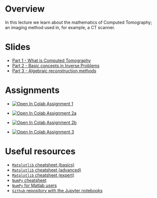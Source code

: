 # Overview

In this lecture we learn about the mathematics of Computed Tomography; an imaging method used in, for example, a CT scanner.

# Slides

* [Part 1 - What is Computed Tomography](https://tristanvanleeuwen.github.io/UUSummerschool24_Xray/lecture1.html#/)
* [Part 2 - Basic concepts in Inverse Problems](https://tristanvanleeuwen.github.io/UUSummerschool24_Xray/lecture2.html#/)
* [Part 3 - Algebraic reconstruction methods](https://tristanvanleeuwen.github.io/UUSummerschool24_Xray/lecture3.html#/)


# Assignments

* [![Open In Colab](https://colab.research.google.com/assets/colab-badge.svg) Assignment 1](https://colab.research.google.com/github/TristanvanLeeuwen/UUSummerschool24_Xray/blob/main/assignments/assignment1.ipynb)

* [![Open In Colab](https://colab.research.google.com/assets/colab-badge.svg)  Assignment 2a](https://colab.research.google.com/github/TristanvanLeeuwen/UUSummerschool24_Xray/blob/main/assignments/assignment2a.ipynb)

* [![Open In Colab](https://colab.research.google.com/assets/colab-badge.svg)  Assignment 2b](https://colab.research.google.com/github/TristanvanLeeuwen/UUSummerschool24_Xray/blob/main/assignments/assignment2b.ipynb)

* [![Open In Colab](https://colab.research.google.com/assets/colab-badge.svg)  Assignment 3](https://colab.research.google.com/github/TristanvanLeeuwen/UUSummerschool24_Xray/blob/main/assignments/assignment3.ipynb)


# Useful resources

* [`Matplotlib` cheatsheet (basics)](https://camo.githubusercontent.com/b1b8838502a81077591ccadbf45dc45f2207637b41245e557198b680b0a2e662/68747470733a2f2f6d6174706c6f746c69622e6f72672f63686561747368656574732f68616e646f75742d626567696e6e65722e706e67)
* [`Matplotlib` cheatsheet (advanced)](https://camo.githubusercontent.com/fc055a0d3897e7aec7ec66fc1d7f70cfb2873f82eb5be4ea977286a1cf08fa74/68747470733a2f2f6d6174706c6f746c69622e6f72672f63686561747368656574732f68616e646f75742d696e7465726d6564696174652e706e67)
* [`Matplotlib` cheatsheet (expert)](https://camo.githubusercontent.com/62a744e98372f7aaad377cf1f535dcc10117ff196c876102682b03ca4759f420/68747470733a2f2f6d6174706c6f746c69622e6f72672f63686561747368656574732f68616e646f75742d746970732e706e67)
* [`NumPy` cheatsheet](http://datacamp-community-prod.s3.amazonaws.com/ba1fe95a-8b70-4d2f-95b0-bc954e9071b0)
* [`NumPy` for Matlab users](https://numpy.org/doc/stable/user/numpy-for-matlab-users.html)
* [`Github` repository with the Jupyter notebooks](https://github.com/TristanvanLeeuwen/InleidingSC2-CT)

